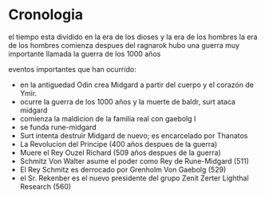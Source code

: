# Cronologia

el tiempo esta dividido en la era de los dioses y la era de los hombres
la era de los hombres comienza despues del ragnarok
hubo una guerra muy importante llamada la guerra de los 1000 años

eventos importantes que han ocurrido:
- en la antiguedad Odin crea Midgard a partir del cuerpo y el corazón de Ymir.
- ocurre la guerra de los 1000 años y la muerte de baldr, surt ataca midgard
- comienza la maldicion de la familia real con gaebolg I
- se funda rune-midgard
- Surt intenta destruir Midgard de nuevo; es encarcelado por Thanatos
- La Revolucion del Principe (400 años despues de la guerra)
- Muere el Rey Ouzel Richard (509 años despues de la guerra)
- Schmitz Von Walter asume el poder como Rey de Rune-Midgard (511)
- El Rey Schmitz es derrocado por Grenholm Von Gaebolg (529)
- el Sr. Rekenber es el nuevo presidente del grupo Zenit Zerter Lighthal Research (560)
